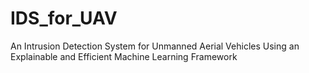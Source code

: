 # IDS_for_UAV
An Intrusion Detection System for Unmanned Aerial Vehicles Using an Explainable and Efficient Machine Learning Framework
